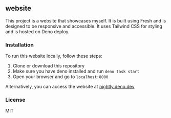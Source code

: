 ## website

This project is a website that showcases myself. It is built using Fresh and is
designed to be responsive and accessible. It uses Tailwind CSS for styling and
is hosted on Deno deploy.

### Installation

To run this website locally, follow these steps:

1. Clone or download this repository
2. Make sure you have deno installed and run `deno task start`
3. Open your browser and go to `localhost:8000`

Alternatively, you can access the website at
[nightly.deno.dev](https://nightly.deno.dev)

### License

MIT
